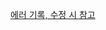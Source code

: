 [에러 기록, 수정 시 참고](https://www.notion.so/jjanie-study/RN-28e6d4bfccab80a7a732d394d253552b?source=copy_link)
